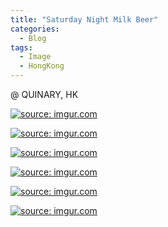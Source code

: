 ```yaml
---
title: "Saturday Night Milk Beer"
categories:
  - Blog
tags:
  - Image
  - HongKong
---
```


@ QUINARY, HK

<a href="https://imgur.com/s1S7YgO"><img src="https://i.imgur.com/s1S7YgO.jpg" title="source: imgur.com" /></a>

<a href="https://imgur.com/PoHLbIM"><img src="https://i.imgur.com/PoHLbIM.jpg" title="source: imgur.com" /></a>

<a href="https://imgur.com/rvtl6E5"><img src="https://i.imgur.com/rvtl6E5.jpg" title="source: imgur.com" /></a>

<a href="https://imgur.com/Zfpn3pB"><img src="https://i.imgur.com/Zfpn3pB.jpg" title="source: imgur.com" /></a>

<a href="https://imgur.com/sCoBnnv"><img src="https://i.imgur.com/sCoBnnv.jpg" title="source: imgur.com" /></a>

<a href="https://imgur.com/PcnjcFX"><img src="https://i.imgur.com/PcnjcFX.jpg" title="source: imgur.com" /></a>

<script src="https://utteranc.es/client.js"
        repo="serendipityinlife/serendipityinlife.github.io"
        issue-term="pathname"
        theme="github-light"
        crossorigin="anonymous"
        async>
</script>
